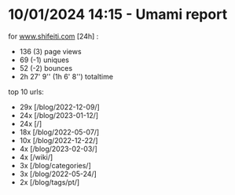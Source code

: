# 10/01/2024 14:15 - Umami report
for www.shifeiti.com [24h] :

 - 136 (3) page views
 - 69 (-1) uniques
 - 52 (-2) bounces
 - 2h 27' 9'' (1h 6' 8'') totaltime


top 10 urls:
 - 29x [/blog/2022-12-09/]
 - 24x [/blog/2023-01-12/]
 - 24x [/]
 - 18x [/blog/2022-05-07/]
 - 10x [/blog/2022-12-22/]
 - 4x [/blog/2023-02-03/]
 - 4x [/wiki/]
 - 3x [/blog/categories/]
 - 3x [/blog/2022-05-24/]
 - 2x [/blog/tags/pt/]


